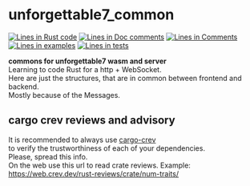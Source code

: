 [comment]: # (lmake_md_to_doc_comments segment start A)

# unforgettable7_common

[comment]: # (lmake_cargo_toml_to_md start)

[comment]: # (lmake_cargo_toml_to_md end)  

[comment]: # (lmake_lines_of_code start)
[![Lines in Rust code](https://img.shields.io/badge/Lines_in_Rust-50-green.svg)](https://github.com/bestia-dev/unforgettable7_game/)
[![Lines in Doc comments](https://img.shields.io/badge/Lines_in_Doc_comments-34-blue.svg)](https://github.com/bestia-dev/unforgettable7_game/)
[![Lines in Comments](https://img.shields.io/badge/Lines_in_comments-22-purple.svg)](https://github.com/bestia-dev/unforgettable7_game/)
[![Lines in examples](https://img.shields.io/badge/Lines_in_examples-0-yellow.svg)](https://github.com/bestia-dev/unforgettable7_game/)
[![Lines in tests](https://img.shields.io/badge/Lines_in_tests-0-orange.svg)](https://github.com/bestia-dev/unforgettable7_game/)

[comment]: # (lmake_lines_of_code end)

**commons for unforgettable7 wasm and server**  
Learning to code Rust for a http + WebSocket.  
Here are just the structures, that are in common between frontend and backend.  
Mostly because of the Messages.  

## cargo crev reviews and advisory

It is recommended to always use [cargo-crev](https://github.com/crev-dev/cargo-crev)  
to verify the trustworthiness of each of your dependencies.  
Please, spread this info.  
On the web use this url to read crate reviews. Example:  
<https://web.crev.dev/rust-reviews/crate/num-traits/>  

[comment]: # (lmake_md_to_doc_comments segment end A)
